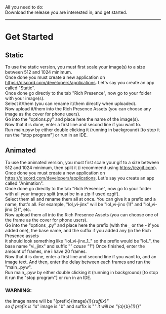 All you need to do:  <br>
Download the release you are interested in, and get started.

---

# Get Started

## Static
To use the static version, you must first scale your image(s) to a size between 512 and 1024 minimum.  <br>
Once done you must create a new application on https://discord.com/developers/applications. Let's say you create an app called "Static".  <br>
Once done go directly to the tab "Rich Presence", now go to your folder with your image(s).  <br>
Select it/them (you can rename it/them directly when uploaded).  <br>
Now upload it/them into the Rich Presence Assets (you can choose any image as the cover for phone users).  <br>
Go into the "options.py" and place here the name of the image(s).  <br>
Now that it is done, enter a first line and second line if you want to.  <br>
Run main.pyw by either double clicking it (running in background) [to stop it run the "stop program"] or run in an IDE.

## Animated
To use the animated version, you must first scale your gif to a size between 512 and 1024 minimum, then split it (i recommend using https://ezgif.com). <br>
Once done you must create a new application on https://discord.com/developers/applications. Let's say you create an app called "Animation". <br>
Once done go directly to the tab "Rich Presence", now go to your folder with all your images split (must be in a zip if used ezgif). <br>
Select them all and rename them all at once. You can give it a prefix and a name, that's all. For example, "lol_vi-jinx" will be "lol_vi-jinx (1)" and "lol_vi-jinx (2)", etc. <br>
Now upload them all into the Rich Presence Assets (you can choose one of the frame as the cover for phone users). <br>
Go into the "options_.py" and place here the prefix (with the _ or the - if you added one), the base name, and the suffix if you added any (in the Rich Presence assets <br>
it should look something like "lol_vi-jinx_1_" so the prefix would be "lol_", the base name "vi_jinx" and suffix "_" cause "1_") Once finished, enter the amount of frames, me i have 20 frames.  <br>
Now that it is done, enter a first line and second line if you want to, and an image text. And then, enter the delay between each frames and run the "main_.pyw".  <br>
Run main_.pyw by either double clicking it (running in background) [to stop it run the "stop program"] or run in an IDE.

### WARNING:
the image name will be "{prefix}{image}_{i}{suffix}" <br>
so if prefix is "a_" image is "b" and suffix is "_" it will be "{a_}{b}_{1}{_}"
